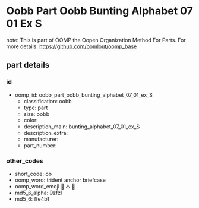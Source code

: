 # Oobb Part Oobb Bunting Alphabet 07 01 Ex S  

note: This is part of OOMP the Oopen Organization Method For Parts. For more details: https://github.com/oomlout/oomp_base

##  part details





### id
* oomp_id: oobb_part_oobb_bunting_alphabet_07_01_ex_S
  * classification: oobb
  * type: part
  * size: oobb
  * color: 
  * description_main: bunting_alphabet_07_01_ex_S
  * description_extra: 
  * manufacturer: 
  * part_number: 

### other_codes
* short_code: ob
* oomp_word: trident anchor briefcase
* oomp_word_emoji :trident: :anchor: :briefcase:
* md5_6_alpha: 9zfzl
* md5_6: ffe4b1